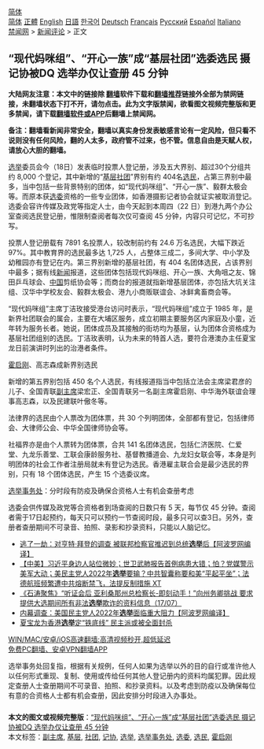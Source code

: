  <!-- 面包屑导航 --> <div class="breadcrumb"><!-- GTranslate: https://gtranslate.io/ -->  <div class="switcher notranslate">  <div class="selected">  <a href="#" onclick="return false;"> 简体</a>  </div>  <div class="option">  <a href="https://www.bannedbook.org" onclick="doGTranslate('zh-CN|zh-CN');jQuery('div.switcher div.selected a').html(jQuery(this).html());return false;" title="简体中文" class="nturl selected"> 简体</a>  <a href="https://www.bannedbook.org/zh-tw/" onclick="doGTranslate('zh-CN|zh-TW');jQuery('div.switcher div.selected a').html(jQuery(this).html());return false;" title="繁體中文" class="nturl"> 正體</a>  <a href="https://www.bannedbook.org/en/" onclick="doGTranslate('zh-CN|en');jQuery('div.switcher div.selected a').html(jQuery(this).html());return false;" title="English" class="nturl"> English</a>  <a href="https://www.bannedbook.org/ja/" onclick="doGTranslate('zh-CN|ja');jQuery('div.switcher div.selected a').html(jQuery(this).html());return false;" title="日本語" class="nturl"> 日語</a>  <a href="https://www.bannedbook.org/ko/" onclick="doGTranslate('zh-CN|ko');jQuery('div.switcher div.selected a').html(jQuery(this).html());return false;" title="한국어" class="nturl"> 한국어</a>  <a href="https://www.bannedbook.org/de/" onclick="doGTranslate('zh-CN|de');jQuery('div.switcher div.selected a').html(jQuery(this).html());return false;" title="Deutsch" class="nturl"> Deutsch</a>  <a href="https://www.bannedbook.org/fr/" onclick="doGTranslate('zh-CN|fr');jQuery('div.switcher div.selected a').html(jQuery(this).html());return false;" title="Français" class="nturl"> Français</a>  <a href="https://www.bannedbook.org/ru/" onclick="doGTranslate('zh-CN|ru');jQuery('div.switcher div.selected a').html(jQuery(this).html());return false;" title="Русский" class="nturl"> Русский</a>  <a href="https://www.bannedbook.org/es/" onclick="doGTranslate('zh-CN|es');jQuery('div.switcher div.selected a').html(jQuery(this).html());return false;" title="Español" class="nturl"> Español</a>  <a href="https://www.bannedbook.org/it/" onclick="doGTranslate('zh-CN|it');jQuery('div.switcher div.selected a').html(jQuery(this).html());return false;" title="Italiano" class="nturl"> Italiano</a>  </div>  </div>      <div class='breadcrumb-sub'><!-- Breadcrumb NavXT 6.3.0 --> <a href="https://www.bannedbook.org/" class="home">禁闻网</a> &gt; <a href="https://www.bannedbook.org/bnews/comments/" class="category">新闻评论</a> &gt; 正文</div></div><h2>“现代妈咪组”、“开心一族”成“基层社团”选委选民 摄记协被DQ 选举办仅让查册 45 分钟</h2> <p class="notice"><b>大陆网友注意：本文中的链接除 <a href="https://github.com/bannedbook/fanqiang" >翻墙</a>软件下载和<a href="https://github.com/killgcd/justmysocks/blob/master/README.md">翻墙推荐</a>链接外全部为禁网链接，未翻墙状态下打不开，请勿点击。此为文字版禁闻，欲看图文视频完整版和更多禁闻，请下载<a href="https://github.com/bannedbook/fanqiang">翻墙软件或APP</a>后翻墙上禁闻网。</p><p>备注：翻墙看新闻非常安全，翻墙以真实身份发表敏感言论有一定风险，但只看不说则没有任何风险，翻的人太多，政府管不过来，也不管。信息自由是天赋人权，请放心大胆的翻墙。</b></p>  <div class="entry">  <p><a href="https://www.bannedbook.org/bnews/tag/%e9%80%89%e4%b8%be/" class="st_tag internal_tag" rel="tag" title="标签 选举 下的日志">选举</a>委员会今（18日）发表临时投票人登记册，涉及五大界别、超过30个分组共约 8,000 个登记，其中新增的“<a href="https://www.bannedbook.org/bnews/tag/%E5%9F%BA%E5%B1%82/" class="st_tag internal_tag" rel="tag" title="标签 基层 下的日志">基层</a><a href="https://www.bannedbook.org/bnews/tag/%E7%A4%BE%E5%9B%A2/" class="st_tag internal_tag" rel="tag" title="标签 社团 下的日志">社团</a>”界别有约 404名<a href="https://www.bannedbook.org/bnews/tag/%E9%80%89%E6%B0%91/" class="st_tag internal_tag" rel="tag" title="标签 选民 下的日志">选民</a>，占第三界别中最多，当中包括一些背景特别的团体，如“现代妈咪组”、“开心一族”、毅群太极会等。而原本获<a href="https://www.bannedbook.org/bnews/tag/%E9%80%89%E5%A7%94/" class="st_tag internal_tag" rel="tag" title="标签 选委 下的日志">选委</a>资格的一些专业团体，如香港摄影记者协会就证实被取消登记。选委会容许传媒及政党等指定人士，由今天起到本周四（22 日）到港九两个办公室查阅选民登记册，惟限制查阅者每次仅可查阅 45 分钟，内容只可记忆，不可抄写。</p> <p>投票人登记册载有 7891 名投票人，较改制前约有 24.6 万名选民，大幅下跌近 97%。其中教育界的选民最多达 1,725 人，占整体三成二，多间大学、中小学及幼稚园亦有登记在内。第三界别新增的基层社团，有 404 名团体选民，占该界别中最多；据有线<span class='wp_keywordlink_affiliate'><a href="https://www.bannedbook.org/" title="新闻">新闻</a></span>报道，这些团体包括现代妈咪组、开心一族、大角咀之友、锦田乒乓球会、<span class='wp_keywordlink_affiliate'><a href="https://www.bannedbook.org/" title="中国" target="_blank">中国</a></span>剪纸协会等；而商台的报道就指新增基层团体，亦包括大坑关注组、汉华中学校友会、毅群太极会、港九小商贩联谊会、冰鲜禽畜商会等。</p>  <p>“现代妈咪组”主席丁洁玫接受港台访问时表示，“现代妈咪组”成立于 1985 年，是新界社团联会的属会，主要在大埔区服务，成立初期主要服务区内家庭及小童，近年转为服务长者。她说，团体成员及其接触的街坊均为基层，认为团体合资格成为基层社团组别的选民。丁洁玫表明，认为未来的特首人选，要符合港澳办主任夏宝龙日前演讲时列出的治港者条件。</p> <p><a href="https://www.bannedbook.org/bnews/tag/%E9%9C%8D%E5%90%AF%E5%88%9A/" class="st_tag internal_tag" rel="tag" title="标签 霍启刚 下的日志">霍启刚</a>、高志森成新界别选民</p>  <p>新增的第五界别包括 450 名个人选民，有线报道指当中包括立法会主席梁君彦的儿子、全国青联<a href="https://www.bannedbook.org/bnews/tag/%E5%89%AF%E4%B8%BB%E5%B8%AD/" class="st_tag internal_tag" rel="tag" title="标签 副主席 下的日志">副主席</a>梁宏正、全国青联另一名副主席霍启刚、中华海外联谊会理事高志森，以及民建联叶傲冬等。</p> <p>法律界的选民由个人票改为团体票，共 30 个列明团体，全部都有登记，包括律师会、大律师公会、中华全国律师协会等。</p>  <p>社福界亦是由个人票转为团体票，合共 141 名团体选民，包括仁济医院、仁爱堂、九龙乐善堂、工联会康龄服务社、基督教播道会、九龙妇女联会等，本身是列明团体的社会工作者注册局就未有登记为选民。香港雇主联合会是最少选民的界别，只有 18 个团体选民，产生 15 个选委议席。</p> <p><a href="https://www.bannedbook.org/bnews/tag/%E9%80%89%E4%B8%BE%E4%BA%8B%E5%8A%A1%E5%A4%84/" class="st_tag internal_tag" rel="tag" title="标签 选举事务处 下的日志">选举事务处</a>：分时段有防疫及确保合资格人士有机会查册考虑</p>  <p>选委会供传媒及政党等合资格者到场查阅的日数只有 5 天，每节仅 45 分钟。查阅者需于17日起预约，每天只可以预约一节查阅时段，最多只可以查3日。另外，查册者查册期间不可录音、拍照、录影和抄录资料，只能以人脑记忆。</p> <ul class='op-related-articles' title='相关阅读'> <li><a href='https://www.bannedbook.org/bnews/cnnews/20210719/1589690.html' target='_blank'>逃了一劫：对亨特·拜登的调查 被联邦检察官推迟到总统<b>选举</b>后【阿波罗网编译】</a></li> <li><a href='https://www.bannedbook.org/bnews/bannedvideo/20210718/1589237.html' target='_blank'>【中美】习近平身边人站位微妙；世卫武肺报告首例病患大错；怕？党媒警示美军大动；美民主党人2022年<b>选举</b>要输？中共智囊称要和美“平起平坐”；法德航班频繁遭中共熔断禁飞，法提反制措施 XT</a></li> <li><a href='https://www.bannedbook.org/bnews/bannedvideo/20210718/1589161.html' target='_blank'>《石涛聚焦》“听证会后 亚利桑那州总检察长-即刻动手！”向州务卿挑战 要求提供大选期间所有非法<b>选举</b>欺诈的资料信息（17/07）</a></li> <li><a href='https://www.bannedbook.org/bnews/cnnews/20210717/1589122.html' target='_blank'>内幕调查：美国民主党人2022年<b>选举</b>面临重大阻力【阿波罗网编译】</a></li> <li><a href='https://www.bannedbook.org/bnews/headline/20210717/1589094.html' target='_blank'>夏宝龙为香港<b>选举</b>定“铁底线” 民主派或被全面封杀</a></li> </ul> <p class="texttj"> <a href="https://github.com/bannedbook/fanqiang/wiki/V2ray%E6%9C%BA%E5%9C%BA" target="_blank">WIN/MAC/安卓/iOS高速翻墙:高清视频秒开,超低延迟</a><br/> <a href="https://github.com/bannedbook/fanqiang/wiki/%E7%A6%81%E9%97%BB%E7%BD%91%E5%AE%89%E5%8D%93%E7%BF%BB%E5%A2%99%E6%96%B0%E9%97%BBAPP" target="_blank">免费PC翻墙、安卓VPN翻墙APP</a></p><p>选举事务处回复指，根据有关规例，任何人如果为选举以外的目的自行或准许他人以任何形式重现、复制、使用或传给任何其他人登记册内的资料均属犯罪。因此规定查册人士查册期间不可录音、拍照、和抄录资料。以及考虑到防疫以及确保每位有意的合资格人士都有机会查册，因此安排分时段进入办事处。</p><a name='sharetosocial'></a>  <div style="margin-bottom:5px;padding-bottom:5px;clear:both"> <div id="archive-pix-1" class="banner-ads"> <!-- AuctionX Display platform tag START --> <div id="26318x728x90x621x_ADSLOT2" clicktrack="%%CLICK_URL_ESC%%"></div> <!-- AuctionX Display platform tag END --> </div> <div id="archive-pix-2" class="banner-ads"> <!-- AuctionX Display platform tag START --> <div id="26315x300x250x621x_ADSLOT2" clicktrack="%%CLICK_URL_ESC%%"></div> <!-- AuctionX Display platform tag END --> </div> </div>    <div id="archive-pix-1" class="banner-ads"> <!-- AuctionX Display platform tag START --> <div id="26318x728x90x621x_ADSLOT3" clicktrack="%%CLICK_URL_ESC%%"></div> <!-- AuctionX Display platform tag END --> </div> <div><b>本文的图文或视频完整版</b>：<a href='https://www.bannedbook.org/bnews/comments/20210719/1589713.html'>“现代妈咪组”、“开心一族”成“基层社团”选委选民 摄记协被DQ 选举办仅让查册 45 分钟</a></div>  </div><!--END ENTRY--> <div class="postfooter"> <div>本文标签：<a href="https://www.bannedbook.org/bnews/tag/%E5%89%AF%E4%B8%BB%E5%B8%AD/" rel="tag">副主席</a>, <a href="https://www.bannedbook.org/bnews/tag/%E5%9F%BA%E5%B1%82/" rel="tag">基层</a>, <a href="https://www.bannedbook.org/bnews/tag/%E7%A4%BE%E5%9B%A2/" rel="tag">社团</a>, <a href="https://www.bannedbook.org/bnews/tag/%E8%AE%B0%E5%8D%8F/" rel="tag">记协</a>, <a href="https://www.bannedbook.org/bnews/tag/%e9%80%89%e4%b8%be/" rel="tag">选举</a>, <a href="https://www.bannedbook.org/bnews/tag/%E9%80%89%E4%B8%BE%E4%BA%8B%E5%8A%A1%E5%A4%84/" rel="tag">选举事务处</a>, <a href="https://www.bannedbook.org/bnews/tag/%E9%80%89%E5%A7%94/" rel="tag">选委</a>, <a href="https://www.bannedbook.org/bnews/tag/%E9%80%89%E6%B0%91/" rel="tag">选民</a>, <a href="https://www.bannedbook.org/bnews/tag/%E9%9C%8D%E5%90%AF%E5%88%9A/" rel="tag">霍启刚</a></div>  </div><!--END POSTFOOTER--> 